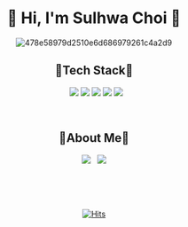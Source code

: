 <div align="center">
<!--
![header](https://capsule-render.vercel.app/api?type=waving&color=gradient&height=250&width=180%&section=header&text=Hi,%20%20%20I'm%20Sulhwa%20Choi%20&animation=twinkling&fontSize=52)-->
<h1 align="center"><b> 🌱 Hi, I'm Sulhwa Choi 🌱</b></h1>

![478e58979d2510e6d686979261c4a2d9](https://user-images.githubusercontent.com/111855150/211812556-0f3befa3-991c-46a0-8078-46ddc3a329ef.gif)

<h2 align="center"> 🤍Tech Stack🤍</h2>
<p align="center">
  &nbsp
  <img src="https://img.shields.io/badge/HTML-cd5534?style=flat-square&logo=HTML5&logoColor=white"/>
<img src="https://img.shields.io/badge/CSS3-5498cf?style=flat-square&logo=CSS3&logoColor=white"/>
<img src="https://img.shields.io/badge/SCSS-CC6699?style=flat-square&logo=Sass&logoColor=white"/>
<img src="https://img.shields.io/badge/JavaScript-ffd045?style=flat-square&logo=JavaScript&logoColor=white"/>
<img src="https://img.shields.io/badge/React-42b8eb?style=flat-square&logo=React&logoColor=white"/>

<!-- <img src="https://img.shields.io/badge/TypeScript-3178C6?style=flat-square&logo=TypeScript&logoColor=white"/> -->

</p>  
  
<br>
  
<h2 align="center"> 🖤About Me🖤</h2>

<p align="center">
  <a href="https://velog.io/@hi_sulhwa" target="_blank"><img src="https://img.shields.io/badge/Velog-11B48A?style=flat-square&logo=Vimeo&logoColor=white"/></a>
  &nbsp
  <a href="mailto:imsulhwa00@gmail.com"><img src="https://img.shields.io/badge/Gmail-d14836?style=flat-square&logo=Gmail&logoColor=white&link=imsulhwa00@gmail.com"/></a>
</p>

<br>
<br>
<br>
  
[![Hits](https://hits.seeyoufarm.com/api/count/incr/badge.svg?url=https%3A%2F%2Fgithub.com%2FsulhwaChoi%2F&count_bg=%238FC578&title_bg=%23BFEA93&icon=&icon_color=%23E7E7E7&title=hits&edge_flat=false)](https://hits.seeyoufarm.com)

</div>  
